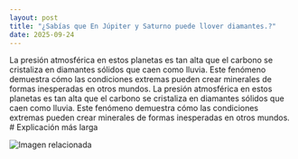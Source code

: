 ```yaml
---
layout: post
title: "¿Sabías que En Júpiter y Saturno puede llover diamantes.?"
date: 2025-09-24
---
```


La presión atmosférica en estos planetas es tan alta que el carbono se cristaliza en diamantes sólidos que caen como lluvia. Este fenómeno demuestra cómo las condiciones extremas pueden crear minerales de formas inesperadas en otros mundos. La presión atmosférica en estos planetas es tan alta que el carbono se cristaliza en diamantes sólidos que caen como lluvia. Este fenómeno demuestra cómo las condiciones extremas pueden crear minerales de formas inesperadas en otros mundos.  # Explicación más larga

![Imagen relacionada](/images/2025-09-24-en-júpiter-y-saturno-puede-llover-diamantes.png)
